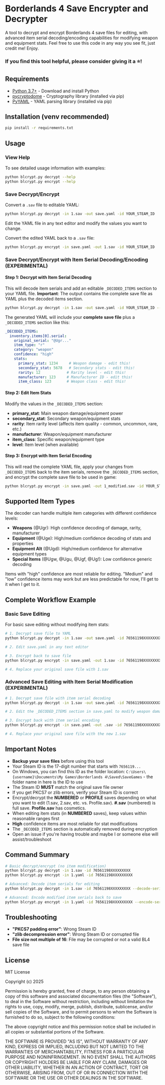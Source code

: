 # Borderlands 4 Save Encrypter and Decrypter

A tool to decrypt and encrypt Borderlands 4 save files for editing, with advanced item serial decoding/encoding capabilities for modifying weapon and equipment stats. Feel free to use this code in any way you see fit, just credit me! Enjoy.

### If you find this tool helpful, please consider giving it a ⭐!

## Requirements

- [Python 3.7+](https://www.python.org/downloads/) - Download and install Python
- [pycryptodome](https://pypi.org/project/pycryptodome/) - Cryptography library (installed via pip)
- [PyYAML](https://pypi.org/project/PyYAML/) - YAML parsing library (installed via pip)

## Installation (venv recommended)

```bash
pip install -r requirements.txt
```

## Usage

### View Help

To see detailed usage information with examples:

```bash
python blcrypt.py decrypt --help
python blcrypt.py encrypt --help
```

### Save Decrypt/Encrypt 

Convert a `.sav` file to editable YAML:

```bash
python blcrypt.py decrypt -in 1.sav -out save.yaml -id YOUR_STEAM_ID
```

Edit the YAML file in any text editor and modify the values you want to change.

Convert the edited YAML back to a `.sav` file:

```bash
python blcrypt.py encrypt -in save.yaml -out 1.sav -id YOUR_STEAM_ID
```

### Save Decrypt/Encrypt with Item Serial Decoding/Encoding (EXPERIMENTAL)

#### Step 1: Decrypt with Item Serial Decoding 

This will decode item serials and add an editable `_DECODED_ITEMS` section to your YAML file. **Important**: The output contains the complete save file as YAML plus the decoded items section.

```bash
python blcrypt.py decrypt -in 1.sav -out save.yaml -id YOUR_STEAM_ID --decode-serials
```

The generated YAML will include your **complete save file** plus a `_DECODED_ITEMS` section like this:

```yaml
_DECODED_ITEMS:
  inventory.items[0].serial:
    original_serial: "@Ugr..."
    item_type: "r"
    category: "weapon"
    confidence: "high"
    stats:
      primary_stat: 1234     # Weapon damage - edit this!
      secondary_stat: 5678   # Secondary stats - edit this!
      rarity: 12            # Rarity level - edit this!
      manufacturer: 123     # Manufacturer ID - edit this!
      item_class: 123       # Weapon class - edit this!
```

#### Step 2: Edit Item Stats

Modify the values in the `_DECODED_ITEMS` section:
- **primary_stat**: Main weapon damage/equipment power
- **secondary_stat**: Secondary weapon/equipment stats
- **rarity**: Item rarity level (affects item quality - common, uncommon, rare, etc.)
- **manufacturer**: Weapon/equipment manufacturer
- **item_class**: Specific weapon/equipment type
- **level**: Item level (when available)

#### Step 3: Encrypt with Item Serial Encoding

This will read the complete YAML file, apply your changes from `_DECODED_ITEMS` back to the item serials, remove the `_DECODED_ITEMS` section, and encrypt the complete save file to be used in game:

```bash
python blcrypt.py encrypt -in save.yaml -out 1_modified.sav -id YOUR_STEAM_ID --encode-serials
```

## Supported Item Types

The decoder can handle multiple item categories with different confidence levels:

- **Weapons** (@Ugr): High confidence decoding of damage, rarity, manufacturer
- **Equipment** (@Uge): High/medium confidence decoding of stats and properties
- **Equipment Alt** (@Ugd): High/medium confidence for alternative equipment types
- **Special Items** (@Ugw, @Ugu, @Ugf, @Ug!): Low confidence generic decoding

Items with "high" confidence are most reliable for editing. "Medium" and "low" confidence items may work but are less predictable for now, I'll get to it when I get to it.

## Complete Workflow Example

### Basic Save Editing

For basic save editing without modifying item stats:

```bash
# 1. Decrypt save file to YAML
python blcrypt.py decrypt -in 1.sav -out save.yaml -id 76561198XXXXXXXXX

# 2. Edit save.yaml in any text editor

# 3. Encrypt back to save file
python blcrypt.py encrypt -in save.yaml -out 1.sav -id 76561198XXXXXXXXX

# 4. Replace your original save file with 1.sav
```

### Advanced Save Editing with Item Serial Modification (EXPERIMENTAL)

```bash
# 1. Decrypt save file with item serial decoding
python blcrypt.py decrypt -in 1.sav -out save.yaml -id 76561198XXXXXXXXX --decode-serials

# 2. Edit the _DECODED_ITEMS section in save.yaml to modify weapon damage, rarity, etc.

# 3. Encrypt back with item serial encoding
python blcrypt.py encrypt -in save.yaml -out .sav -id 76561198XXXXXXXXX --encode-serials

# 4. Replace your original save file with the new 1.sav
```

## Important Notes

- **Backup your save files** before using this tool
- Your Steam ID is the 17-digit number that starts with `7656119...`
- On Windows, you can find this ID as the folder location: `C:\Users\{username}\Documents\My Games\Borderlands 4\Saved\SaveGames` - the folder name in here is the ID to use
- The Steam ID **MUST** match the original save file owner
- If you get PKCS7 or zlib errors, verify your Steam ID is correct
- Encrypt/decrypt the **NUMBERED** or **PROFILE** saves depending on what you want to edit (1.sav, 2.sav, etc. vs. Profile.sav). **#.sav** (numbered) is full save. **Profile.sav** has cosmetics.
- When editing item stats (in **NUMBERED** saves), keep values within reasonable ranges first
- **High** confidence items are most reliable for stat modifications
- The `_DECODED_ITEMS` section is automatically removed during encryption
- Open an issue if you're having trouble and maybe I or someone else will assist/troubleshoot

## Command Summary

```bash
# Basic decrypt/encrypt (no item modification)
python blcrypt.py decrypt -in 1.sav -id 76561198XXXXXXXXX
python blcrypt.py encrypt -in 1.yaml -id 76561198XXXXXXXXX

# Advanced: Decode item serials for editing
python blcrypt.py decrypt -in 1.sav -id 76561198XXXXXXXXX --decode-serials

# Advanced: Encode modified item serials back to save
python blcrypt.py encrypt -in 1.yaml -id 76561198XXXXXXXXX --encode-serials
```

## Troubleshooting

- **"PKCS7 padding error"**: Wrong Steam ID
- **"zlib decompression error"**: Wrong Steam ID or corrupted file
- **File size not multiple of 16**: File may be corrupted or not a valid BL4 save file

## License

MIT License

Copyright (c) 2025

Permission is hereby granted, free of charge, to any person obtaining a copy
of this software and associated documentation files (the "Software"), to deal
in the Software without restriction, including without limitation the rights
to use, copy, modify, merge, publish, distribute, sublicense, and/or sell
copies of the Software, and to permit persons to whom the Software is
furnished to do so, subject to the following conditions:

The above copyright notice and this permission notice shall be included in all
copies or substantial portions of the Software.

THE SOFTWARE IS PROVIDED "AS IS", WITHOUT WARRANTY OF ANY KIND, EXPRESS OR
IMPLIED, INCLUDING BUT NOT LIMITED TO THE WARRANTIES OF MERCHANTABILITY,
FITNESS FOR A PARTICULAR PURPOSE AND NONINFRINGEMENT. IN NO EVENT SHALL THE
AUTHORS OR COPYRIGHT HOLDERS BE LIABLE FOR ANY CLAIM, DAMAGES OR OTHER
LIABILITY, WHETHER IN AN ACTION OF CONTRACT, TORT OR OTHERWISE, ARISING FROM,
OUT OF OR IN CONNECTION WITH THE SOFTWARE OR THE USE OR OTHER DEALINGS IN THE
SOFTWARE.



